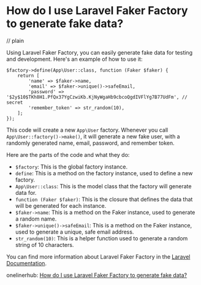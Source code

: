 # How do I use Laravel Faker Factory to generate fake data?
// plain

Using Laravel Faker Factory, you can easily generate fake data for testing and development. Here's an example of how to use it:

```
$factory->define(App\User::class, function (Faker $faker) {
    return [
        'name' => $faker->name,
        'email' => $faker->unique()->safeEmail,
        'password' => '$2y$10$TKh8H1.PfQx37YgCzwiKb.KjNyWgaHb9cbcoQgdIVFlYg7B77UdFm', // secret
        'remember_token' => str_random(10),
    ];
});
```

This code will create a new `App\User` factory. Whenever you call `App\User::factory()->make()`, it will generate a new fake user, with a randomly generated name, email, password, and remember token.

Here are the parts of the code and what they do:

- `$factory`: This is the global factory instance.
- `define`: This is a method on the factory instance, used to define a new factory.
- `App\User::class`: This is the model class that the factory will generate data for.
- `function (Faker $faker)`: This is the closure that defines the data that will be generated for each instance.
- `$faker->name`: This is a method on the Faker instance, used to generate a random name.
- `$faker->unique()->safeEmail`: This is a method on the Faker instance, used to generate a unique, safe email address.
- `str_random(10)`: This is a helper function used to generate a random string of 10 characters.

You can find more information about Laravel Faker Factory in the [Laravel Documentation](https://laravel.com/docs/5.8/database-testing#writing-factories).

onelinerhub: [How do I use Laravel Faker Factory to generate fake data?](https://onelinerhub.com/php-faker/how-do-i-use-laravel-faker-factory-to-generate-fake-data)